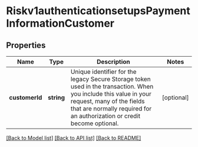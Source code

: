 # Riskv1authenticationsetupsPaymentInformationCustomer

## Properties
Name | Type | Description | Notes
------------ | ------------- | ------------- | -------------
**customerId** | **string** | Unique identifier for the legacy Secure Storage token used in the transaction. When you include this value in your request, many of the fields that are normally required for an authorization or credit become optional. | [optional] 

[[Back to Model list]](../README.md#documentation-for-models) [[Back to API list]](../README.md#documentation-for-api-endpoints) [[Back to README]](../README.md)


